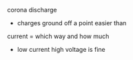 corona discharge
- charges ground off a point easier than 

current = which way and how much
- low current high voltage is fine

